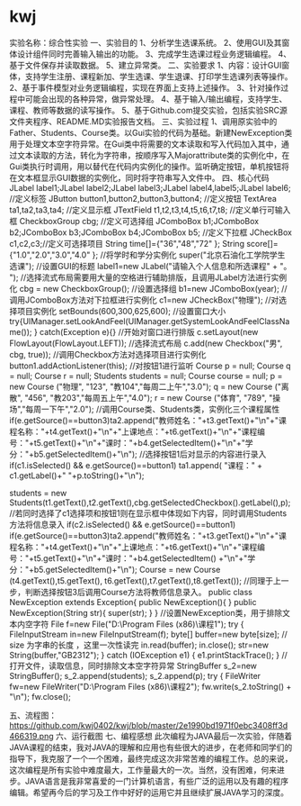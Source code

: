 # kwj
实验名称：综合性实验
一、实验目的 
1、分析学生选课系统。
2、使用GUI及其窗体设计组件同时完善输入输出的功能。
3、完成学生选课过程业务逻辑编程。 
4、基于文件保存并读取数据。
5、建立异常类。
 二、实验要求 
1、内容：设计GUI窗体，支持学生注册、课程新加、学生选课、学生退课、打印学生选课列表等操作。 
2、基于事件模型对业务逻辑编程，实现在界面上支持上述操作。
3、针对操作过程中可能会出现的各种异常，做异常处理。
4、基于输入/输出编程，支持学生、课程、教师等数据的读写操作。 
5、基于Github.com提交实验，包括实验SRC源文件夹程序、README.MD实验报告文档。 
三、实验过程 
1、调用原实验中的Father、Students、Course类。以Gui实验的代码为基础。新建NewException类用于处理文本空字符异常。在Gui类中将需要的文本读取和写入代码加入其中，通过文本读取的方法，转化为字符串，按顺序写入Majorattribute类的实例化中，在Gui类执行时调用，用以替代在代码内实例化的操作。监听确定按钮，单机按钮将在文本框显示GUI数据的实例化，同时将字符串写入文件中。
四、核心代码
JLabel label1;JLabel label2;JLabel label3;JLabel
label4,label5;JLabel label6;
//定义标签
JButton button1,button2,button3,button4;
//定义按钮
TextArea ta1,ta2,ta3,ta4;
//定义显示框
JTextField t1,t2,t3,t4,t5,t6,t7,t8;
//定义单行可输入框
CheckboxGroup cbg;
//定义可选择组
JComboBox b1;JComboBox b2;JComboBox b3;JComboBox b4;JComboBox b5;
//定义下拉框
JCheckBox c1,c2,c3;//定义可选择项目
	String time[]={"36","48","72"
			};
	String score[]={"1.0","2.0","3.0","4.0"
			};
//将学时和学分实例化
super("北京石油化工学院学生选课");
//设置GUI的标题
label1=new JLabel("请输入个人信息和所选课程"				+ "。                                     ");
//选择流式布局需要用大量的空格进行辅助排版，且调用JLabel方法进行实例化
cbg = new CheckboxGroup();
//设置选择组
b1=new JComboBox(year);
//调用JComboBox方法对下拉框进行实例化
c1=new JCheckBox("物理");
//对选择项目实例化
setBounds(600,300,625,600);
//设置窗口大小
try{UIManager.setLookAndFeel(UIManager.getSystemLookAndFeelClassName());
		}
catch(Exception e){}
//开始对窗口进行排版
c.setLayout(new FlowLayout(FlowLayout.LEFT));
//选择流式布局
c.add(new Checkbox("男", cbg, true)); 
//调用Checkbox方法对选择项目进行实例化
button1.addActionListener(this);
//对按钮1进行监听
Course p = null;
Course q = null;
Course r = null;
Students students = null;
Course course = null;
p  = new Course ("物理", "123", "教104","每周二上午","3.0");
q  = new Course ("离散", "456", "教203","每周五上午","4.0");
r  = new Course ("体育", "789", "操场","每周一下午","2.0");
//调用Course类、Students类，实例化三个课程属性
if(e.getSource()==button3)ta2.append("教师姓名："+t3.getText()+"\n"+"课程名称："+t4.getText()+"\n"+"上课地点："+t6.getText()+"\n"+"课程编号："+t5.getText()+"\n"+"课时："+b4.getSelectedItem()+"\n"+"学分："+b5.getSelectedItem()+"\n");
//选择按钮1后对显示的内容进行录入
if(c1.isSelected() && e.getSource()==button1)
ta1.append( "课程：" + c1.getLabel()+" "+p.toString()+"\n");

students = new Students(t1.getText(),t2.getText(),cbg.getSelectedCheckbox().getLabel(),p);
//若同时选择了c1选择项和按钮1则在显示框中体现如下内容，同时调用Students方法将信息录入
if(c2.isSelected() && e.getSource()==button1)
if(e.getSource()==button3)ta2.append("教师姓名："+t3.getText()+"\n"+"课程名称："+t4.getText()+"\n"+"上课地点："+t6.getText()+"\n"+"课程编号："+t5.getText()+"\n"+"课时："+b4.getSelectedItem()
			+"\n"+"学分："+b5.getSelectedItem()+"\n");	
Course = new Course (t4.getText(),t5.getText(),
						t6.getText(),t7.getText(),t8.getText());
//同理于上一步，判断选择按钮3后调用Course方法将教师信息录入。
public class NewException extends Exception{ public NewException(){ 
} public NewException(String str){ super(str); 
}
} //设置NewException类，用于排除文本内空字符 
File f=new File("D:\\Program Files (x86)\\课程1"); 
try {
FileInputStream in=new FileInputStream(f); 
byte[] buffer=new byte[size]; // size 为字串的长度 ，这里一次性读完
in.read(buffer); in.close(); 
str=new String(buffer,"GB2312");
} 
catch (IOException e1) {
  e1.printStackTrace();
	    }
	    //打开文件，读取信息，同时排除文本空字符异常
    StringBuffer s_2=new StringBuffer();
	s_2.append(students);
	s_2.append(p);
	try {
	FileWriter fw=new FileWriter("D:\\Program Files (x86)\\课程2");
	fw.write(s_2.toString() + "\n");
	fw.close();

五、流程图：https://github.com/kwj0402/kwj/blob/master/2e1990bd1971f0ebc3408ff3d466319.png
六、运行截图
七、编程感想
此次编程为JAVA最后一次实验，伴随着JAVA课程的结束，我对JAVA的理解和应用也有些很大的进步，在老师和同学们的指导下，我克服了一个一个困难，最终完成这次非常苦难的编程工作。总的来说，这次编程是所有实验中难度最大，工作量最大的一次。当然，没有困难，何来进步。JAVA语言是我非常喜爱的一门计算机语言，有些广泛的运用以及有趣的程序编辑。希望再今后的学习及工作中好好的运用它并且继续扩展JAVA学习的深度。
	

